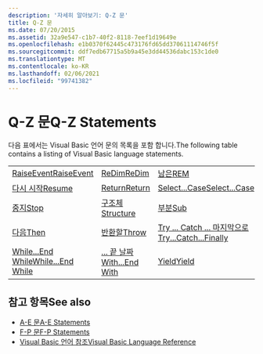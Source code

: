 ```yaml
---
description: '자세히 알아보기: Q-Z 문'
title: Q-Z 문
ms.date: 07/20/2015
ms.assetid: 32a9e547-c1b7-40f2-8118-7eef1d19649e
ms.openlocfilehash: e1b0370f62445c473176fd65dd37061114746f5f
ms.sourcegitcommit: ddf7edb67715a5b9a45e3dd44536dabc153c1de0
ms.translationtype: MT
ms.contentlocale: ko-KR
ms.lasthandoff: 02/06/2021
ms.locfileid: "99741382"
---
```

# <a name="q-z-statements"></a><span data-ttu-id="6cc09-103">Q-Z 문</span><span class="sxs-lookup"><span data-stu-id="6cc09-103">Q-Z Statements</span></span>

<span data-ttu-id="6cc09-104">다음 표에서는 Visual Basic 언어 문의 목록을 포함 합니다.</span><span class="sxs-lookup"><span data-stu-id="6cc09-104">The following table contains a listing of Visual Basic language statements.</span></span>  
  
|||||  
|---|---|---|---|  
|[<span data-ttu-id="6cc09-105">RaiseEvent</span><span class="sxs-lookup"><span data-stu-id="6cc09-105">RaiseEvent</span></span>](raiseevent-statement.md)|[<span data-ttu-id="6cc09-106">ReDim</span><span class="sxs-lookup"><span data-stu-id="6cc09-106">ReDim</span></span>](redim-statement.md)|[<span data-ttu-id="6cc09-107">남은</span><span class="sxs-lookup"><span data-stu-id="6cc09-107">REM</span></span>](rem-statement.md)|[<span data-ttu-id="6cc09-108">RemoveHandler</span><span class="sxs-lookup"><span data-stu-id="6cc09-108">RemoveHandler</span></span>](removehandler-statement.md)|  
|[<span data-ttu-id="6cc09-109">다시 시작</span><span class="sxs-lookup"><span data-stu-id="6cc09-109">Resume</span></span>](resume-statement.md)|[<span data-ttu-id="6cc09-110">Return</span><span class="sxs-lookup"><span data-stu-id="6cc09-110">Return</span></span>](return-statement.md)|[<span data-ttu-id="6cc09-111">Select...Case</span><span class="sxs-lookup"><span data-stu-id="6cc09-111">Select...Case</span></span>](select-case-statement.md)|[<span data-ttu-id="6cc09-112">설정</span><span class="sxs-lookup"><span data-stu-id="6cc09-112">Set</span></span>](set-statement.md)|  
|[<span data-ttu-id="6cc09-113">중지</span><span class="sxs-lookup"><span data-stu-id="6cc09-113">Stop</span></span>](stop-statement.md)|[<span data-ttu-id="6cc09-114">구조체</span><span class="sxs-lookup"><span data-stu-id="6cc09-114">Structure</span></span>](structure-statement.md)|[<span data-ttu-id="6cc09-115">부분</span><span class="sxs-lookup"><span data-stu-id="6cc09-115">Sub</span></span>](sub-statement.md)|[<span data-ttu-id="6cc09-116">SyncLock</span><span class="sxs-lookup"><span data-stu-id="6cc09-116">SyncLock</span></span>](synclock-statement.md)|  
|[<span data-ttu-id="6cc09-117">다음</span><span class="sxs-lookup"><span data-stu-id="6cc09-117">Then</span></span>](then-statement.md)|[<span data-ttu-id="6cc09-118">반환할</span><span class="sxs-lookup"><span data-stu-id="6cc09-118">Throw</span></span>](throw-statement.md)|[<span data-ttu-id="6cc09-119">Try ... Catch ... 마지막으로</span><span class="sxs-lookup"><span data-stu-id="6cc09-119">Try...Catch...Finally</span></span>](try-catch-finally-statement.md)|[<span data-ttu-id="6cc09-120">사용 하 여</span><span class="sxs-lookup"><span data-stu-id="6cc09-120">Using</span></span>](using-statement.md)|  
|[<span data-ttu-id="6cc09-121">While...End While</span><span class="sxs-lookup"><span data-stu-id="6cc09-121">While...End While</span></span>](while-end-while-statement.md)|[<span data-ttu-id="6cc09-122">... 끝 날짜</span><span class="sxs-lookup"><span data-stu-id="6cc09-122">With...End With</span></span>](with-end-with-statement.md)|[<span data-ttu-id="6cc09-123">Yield</span><span class="sxs-lookup"><span data-stu-id="6cc09-123">Yield</span></span>](yield-statement.md)||  
  
## <a name="see-also"></a><span data-ttu-id="6cc09-124">참고 항목</span><span class="sxs-lookup"><span data-stu-id="6cc09-124">See also</span></span>

- [<span data-ttu-id="6cc09-125">A-E 문</span><span class="sxs-lookup"><span data-stu-id="6cc09-125">A-E Statements</span></span>](a-e-statements.md)
- [<span data-ttu-id="6cc09-126">F-P 문</span><span class="sxs-lookup"><span data-stu-id="6cc09-126">F-P Statements</span></span>](f-p-statements.md)
- [<span data-ttu-id="6cc09-127">Visual Basic 언어 참조</span><span class="sxs-lookup"><span data-stu-id="6cc09-127">Visual Basic Language Reference</span></span>](../index.md)
